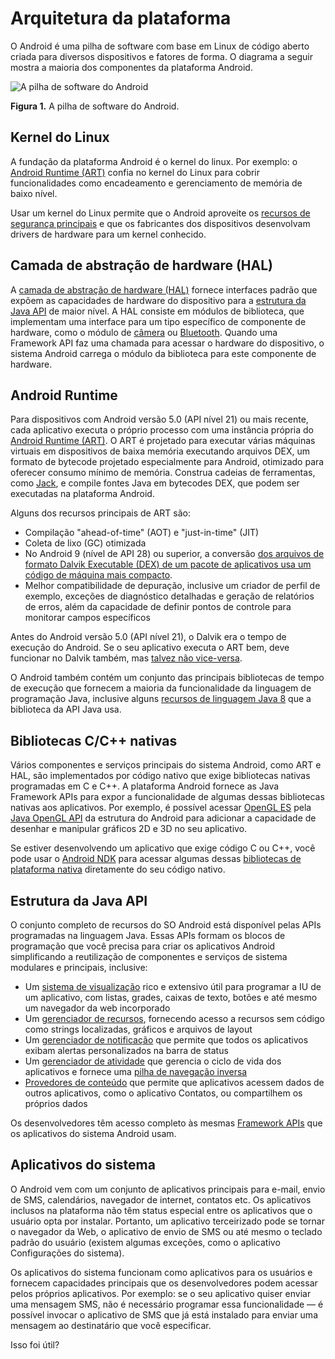 # Arquitetura da plataforma

 





O Android é uma pilha de software com base em Linux de código aberto criada para diversos dispositivos e fatores de forma. O diagrama a seguir mostra a maioria dos componentes da plataforma Android.

![A pilha de software do Android](https://developer.android.com/guide/platform/images/android-stack_2x.png?hl=pt-br)

**Figura 1.** A pilha de software do Android.

## Kernel do Linux 

A fundação da plataforma Android é o kernel do linux. Por exemplo: o [Android Runtime (ART)](https://developer.android.com/guide/platform?hl=pt-br#art) confia no kernel do Linux para cobrir funcionalidades como encadeamento e gerenciamento de memória de baixo nível.

Usar um kernel do Linux permite que o Android aproveite os [recursos de segurança principais](https://source.android.com/security/overview/kernel-security.html?hl=pt-br) e que os fabricantes dos dispositivos desenvolvam drivers de hardware para um kernel conhecido.

## Camada de abstração de hardware (HAL) 

A [camada de abstração de hardware (HAL)](https://source.android.com/devices/architecture/hal-types?hl=pt-br) fornece interfaces padrão que expõem as capacidades de hardware do dispositivo para a [estrutura da Java API](https://developer.android.com/guide/platform?hl=pt-br#api-framework) de maior nível. A HAL consiste em módulos de biblioteca, que implementam uma interface para um tipo específico de componente de hardware, como o módulo de [câmera](https://source.android.com/devices/camera/index.html?hl=pt-br) ou [Bluetooth](https://source.android.com/devices/bluetooth.html?hl=pt-br). Quando uma Framework API faz uma chamada para acessar o hardware do dispositivo, o sistema Android carrega o módulo da biblioteca para este componente de hardware.

## Android Runtime 

Para dispositivos com Android versão 5.0 (API nível 21) ou mais recente, cada aplicativo executa o próprio processo com uma instância própria do [Android Runtime (ART)](https://source.android.com/devices/tech/dalvik/index.html?hl=pt-br). O ART é projetado para executar várias máquinas virtuais em dispositivos de baixa memória executando arquivos DEX, um formato de bytecode projetado especialmente para Android, otimizado para oferecer consumo mínimo de memória. Construa cadeias de ferramentas, como [Jack](https://source.android.com/source/jack.html?hl=pt-br), e compile fontes Java em bytecodes DEX, que podem ser executadas na plataforma Android.

Alguns dos recursos principais de ART são:

- Compilação "ahead-of-time" (AOT) e "just-in-time" (JIT)
- Coleta de lixo (GC) otimizada
- No Android 9 (nível de API 28) ou superior, a conversão [dos arquivos de formato Dalvik Executable (DEX) de um pacote de aplicativos usa um código de máquina mais compacto](https://developer.android.com/about/versions/pie/android-9.0?hl=pt-br#art-aot-dex).
- Melhor compatibilidade de depuração, inclusive um criador de perfil de exemplo, exceções de diagnóstico detalhadas e geração de relatórios de erros, além da capacidade de definir pontos de controle para monitorar campos específicos

Antes do Android versão 5.0 (API nível 21), o Dalvik era o tempo de execução do Android. Se o seu aplicativo executa o ART bem, deve funcionar no Dalvik também, mas [talvez não vice-versa](https://developer.android.com/guide/practices/verifying-apps-art?hl=pt-br).

O Android também contém um conjunto das principais bibliotecas de tempo de execução que fornecem a maioria da funcionalidade da linguagem de programação Java, inclusive alguns [recursos de linguagem Java 8](https://developer.android.com/guide/platform/j8-jack?hl=pt-br) que a biblioteca da API Java usa.

## Bibliotecas C/C++ nativas 

Vários componentes e serviços principais do sistema Android, como ART e HAL, são implementados por código nativo que exige bibliotecas nativas programadas em C e C++. A plataforma Android fornece as Java Framework APIs para expor a funcionalidade de algumas dessas bibliotecas nativas aos aplicativos. Por exemplo, é possível acessar [OpenGL ES](https://developer.android.com/guide/topics/graphics/opengl?hl=pt-br) pela [Java OpenGL API](https://developer.android.com/reference/android/opengl/package-summary?hl=pt-br) da estrutura do Android para adicionar a capacidade de desenhar e manipular gráficos 2D e 3D no seu aplicativo.

Se estiver desenvolvendo um aplicativo que exige código C ou C++, você pode usar o [Android NDK](https://developer.android.com/ndk?hl=pt-br) para acessar algumas dessas [bibliotecas de plataforma nativa](https://developer.android.com/ndk/guides/stable_apis?hl=pt-br) diretamente do seu código nativo.

## Estrutura da Java API 

O conjunto completo de recursos do SO Android está disponível pelas APIs programadas na linguagem Java. Essas APIs formam os blocos de programação que você precisa para criar os aplicativos Android simplificando a reutilização de componentes e serviços de sistema modulares e principais, inclusive:

- Um [sistema de visualização](https://developer.android.com/guide/topics/ui/overview?hl=pt-br) rico e extensivo útil para programar a IU de um aplicativo, com listas, grades, caixas de texto, botões e até mesmo um navegador da web incorporado
- Um [gerenciador de recursos](https://developer.android.com/guide/topics/resources/overview?hl=pt-br), fornecendo acesso a recursos sem código como strings localizadas, gráficos e arquivos de layout
- Um [gerenciador de notificação](https://developer.android.com/guide/topics/ui/notifiers/notifications?hl=pt-br) que permite que todos os aplicativos exibam alertas personalizados na barra de status
- Um [gerenciador de atividade](https://developer.android.com/guide/components/activities?hl=pt-br) que gerencia o ciclo de vida dos aplicativos e fornece uma [pilha de navegação inversa](https://developer.android.com/guide/components/tasks-and-back-stack?hl=pt-br)
- [Provedores de conteúdo](https://developer.android.com/guide/topics/providers/content-providers?hl=pt-br) que permite que aplicativos acessem dados de outros aplicativos, como o aplicativo Contatos, ou compartilhem os próprios dados

Os desenvolvedores têm acesso completo às mesmas [Framework APIs](https://developer.android.com/reference/packages?hl=pt-br) que os aplicativos do sistema Android usam.

## Aplicativos do sistema 

O Android vem com um conjunto de aplicativos principais para e-mail, envio de SMS, calendários, navegador de internet, contatos etc. Os aplicativos inclusos na plataforma não têm status especial entre os aplicativos que o usuário opta por instalar. Portanto, um aplicativo terceirizado pode se tornar o navegador da Web, o aplicativo de envio de SMS ou até mesmo o teclado padrão do usuário (existem algumas exceções, como o aplicativo Configurações do sistema).

Os aplicativos do sistema funcionam como aplicativos para os usuários e fornecem capacidades principais que os desenvolvedores podem acessar pelos próprios aplicativos. Por exemplo: se o seu aplicativo quiser enviar uma mensagem SMS, não é necessário programar essa funcionalidade — é possível invocar o aplicativo de SMS que já está instalado para enviar uma mensagem ao destinatário que você especificar.

Isso foi útil?